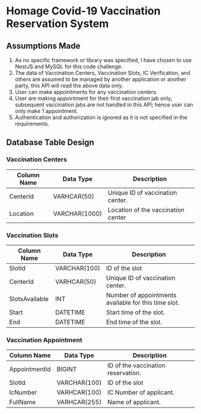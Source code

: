 # Homage Covid-19 Vaccination Reservation System

## Assumptions Made

1. As no specific framework or library was specified, I have chosen to use NestJS and MySQL for this code challenge.
2. The data of Vaccination Centers, Vaccination Slots, IC Verification, and others are assumed to be managed by another application or another party, this API will read the above data only.
3. User can make appointments for any vaccination centers.
4. User are making appointment for their first vaccination jab only, subsequent vaccination jabs are not handled in this API; hence user can only make 1 appointment.
5. Authentication and authorization is ignored as it is not specified in the requirements.

## Database Table Design

### Vaccination Centers

| Column Name | Data Type     | Description                        |
| ----------- | ------------- | ---------------------------------- |
| CenterId    | VARHCAR(50)  | Unique ID of vaccination center.   |
| Location    | VARCHAR(1000) | Location of the vaccination center |

### Vaccination Slots

| Column Name    | Data Type    | Description                                          |
| -------------- | ------------ | ---------------------------------------------------- |
| SlotId         | VARCHAR(100)       | ID of the slot                                       |
| CenterId       | VARHCAR(50) | Unique ID of vaccination center.                     |
| SlotsAvailable | INT          | Number of appointments available for this time slot. |
| Start  | DATETIME     | Start time of the slot.                              |
| End    | DATETIME     | End time of the slot.                                |

### Vaccination Appointment

| Column Name   | Data Type    | Description                        |
| ------------- | ------------ | ---------------------------------- |
| AppointmentId | BIGINT       | ID of the vaccination reservation. |
| SlotId        | VARCHAR(100)       | ID of the slot                     |
| IcNumber      | VARHCAR(100) | IC Number of applicant.            |
| FullName      | VARHCAR(255) | Name of applicant.                 |

